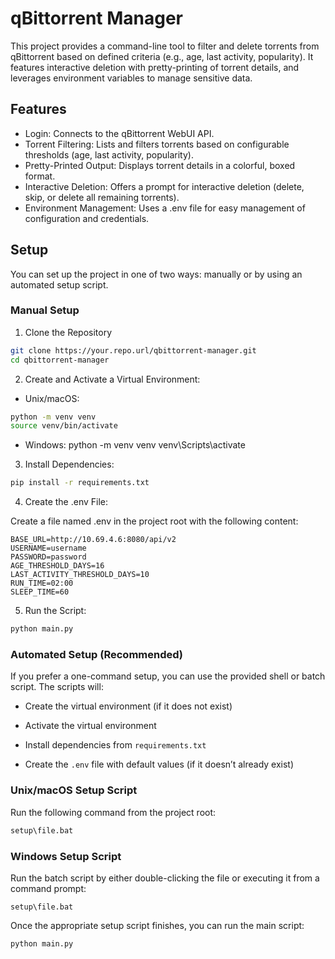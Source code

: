 # qBittorrent Manager

This project provides a command-line tool to filter and delete torrents from qBittorrent based on defined criteria (e.g., age, last activity, popularity). It features interactive deletion with pretty-printing of torrent details, and leverages environment variables to manage sensitive data.

## Features

- Login: Connects to the qBittorrent WebUI API.
- Torrent Filtering: Lists and filters torrents based on configurable thresholds (age, last activity, popularity).
- Pretty-Printed Output: Displays torrent details in a colorful, boxed format.
- Interactive Deletion: Offers a prompt for interactive deletion (delete, skip, or delete all remaining torrents).
- Environment Management: Uses a .env file for easy management of configuration and credentials.

## Setup

You can set up the project in one of two ways: manually or by using an automated setup script.

### Manual Setup
1. Clone the Repository
````bash 
git clone https://your.repo.url/qbittorrent-manager.git
cd qbittorrent-manager
````
2. Create and Activate a Virtual Environment:

- Unix/macOS:
````bash 
python -m venv venv
source venv/bin/activate
````

- Windows:
python -m venv venv
venv\Scripts\activate

3. Install Dependencies:
````bash 
pip install -r requirements.txt
````

4. Create the .env File:

Create a file named .env in the project root with the following content:

````dotenv 
BASE_URL=http://10.69.4.6:8080/api/v2
USERNAME=username
PASSWORD=password
AGE_THRESHOLD_DAYS=16
LAST_ACTIVITY_THRESHOLD_DAYS=10
RUN_TIME=02:00
SLEEP_TIME=60
````

5. Run the Script:

````bash 
python main.py
````


### Automated Setup (Recommended)
If you prefer a one-command setup, you can use the provided shell or batch script. The scripts will:

- Create the virtual environment (if it does not exist)

- Activate the virtual environment

- Install dependencies from ``requirements.txt``

- Create the ``.env`` file with default values (if it doesn’t already exist)

### Unix/macOS Setup Script
Run the following command from the project root:
````bat 
setup\file.bat
````

### Windows Setup Script

Run the batch script by either double-clicking the file or executing it from a command prompt:
````batch
setup\file.bat
````

Once the appropriate setup script finishes, you can run the main script:
````batch
python main.py
````